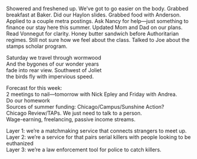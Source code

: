 Showered and freshened up. We’ve got to go easier on the body. Grabbed breakfast at Baker. Did our Haylon slides. Grabbed food with Anderson. Applied to a couple metra postings. Ask Nancy for help—just something to finance our stay here this summer. Updated Mom and Dad on our plans. Read Vonnegut for clarity. Honey butter sandwich before Authoritarian regimes. Still not sure how we feel about the class. Talked to Joe about the stamps scholar program. 

Saturday we travel through wormwood  
And the bygones of our wonder years   
fade into rear view. Southwest of Joliet  
the birds fly with impervious speed.

Forecast for this week:  
2 meetings to nail—tomorrow with Nick Epley and Friday with Andrea.  
Do our homework  
Sources of summer funding: Chicago/Campus/Sunshine Action?  
Chicago Review/TAPs. We just need to talk to a person.   
Wage-earning, freelancing, passive income streams.

Layer 1: we’re a matchmaking service that connects strangers to meet up.  
Layer 2: we’re a service for that pairs serial killers with people looking to be euthanized  
Layer 3: we’re a law enforcement tool for police to catch killers.
